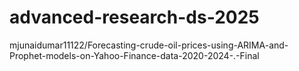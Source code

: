 # advanced-research-ds-2025
mjunaidumar11122/Forecasting-crude-oil-prices-using-ARIMA-and-Prophet-models-on-Yahoo-Finance-data-2020-2024-.-Final
